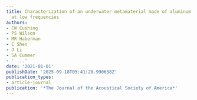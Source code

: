 ```yaml
---
title: Characterization of an underwater metamaterial made of aluminum honeycomb panels
  at low frequencies
authors:
- CW Cushing
- PS Wilson
- MR Haberman
- C Shen
- J Li
- SA Cummer
- ' ...'
date: '2021-01-01'
publishDate: '2025-09-18T05:41:20.990638Z'
publication_types:
- article-journal
publication: '*The Journal of the Acoustical Society of America*'
---
```

